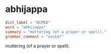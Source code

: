 # abhijappa

``` toml
dict_label = "NCPED"
word = "abhijappa"
summary = "muttering (of a prayer or spell)."
grammar_comment = "neuter"
```

muttering (of a prayer or spell).

